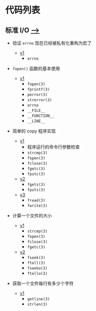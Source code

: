 # 代码列表

## 标准 I/O [-->](./15101.标准IO.md#io)

- 验证 `errno` 现在已经被私有化重构为宏了
  - [v1](./Atta/code/1001-errno-is-macro/README.md#v1)
    - `errno`

- `fopen()` 函数的基本使用
  - [v1](./Atta/code/1010-fopen-and-errno/README.md#v1)
    - `fopen(3)`
    - `fprintf(3)`
    - `perror(3)`
    - `strerror(3)`
    - `errno`
    - `__FILE__`
    - `__FUNCTION__`
    - `__LINE__`

- 简单的 copy 程序实现
  - [v1](./Atta/code/1020-my-copy/README.md#v1)
    - 程序运行的命令行参数检查
    - `strcmp(3)`
    - `fopen(3)`
    - `fclose(3)`
    - `fgetc(3)`
    - `fputc(3)`
  - [v2](./Atta/code/1020-my-copy/README.md#v2)
    - `fgets(3)`
    - `fputs(3)`
  - [v3](./Atta/code/1020-my-copy/README.md#v3)
    - `fread(3)`
    - `fwrite(3)`

- 计算一个文件的大小
  - [v1](./Atta/code/1030-count-file-size/README.md#v1)
    - `strcmp(3)`
    - `fopen(3)`
    - `fclose(3)`
    - `fgetc(3)`
  - [v2](./Atta/code/1030-count-file-size/README.md#v2)
    - `fseek(3)`
    - `ftell(3)`
    - `fseeko(3)`
    - `ftello(3)`

- 获取一个文件每行有多少个字符
  - [v1](./Atta/code/1040-count-line-size/README.md#v1)
    - `getline(3)`
    - `strlen(3)`
